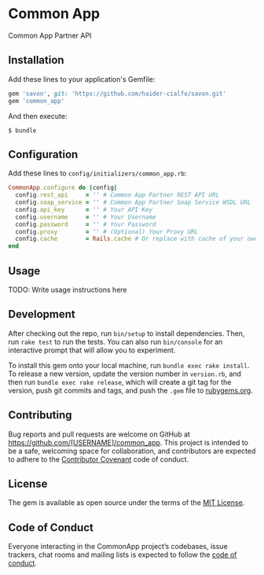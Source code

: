 # Common App

Common App Partner API

## Installation

Add these lines to your application's Gemfile:

```ruby
gem 'savon', git: 'https://github.com/haider-cialfo/savon.git'
gem 'common_app'
```

And then execute:

    $ bundle

## Configuration

Add these lines to `config/initializers/common_app.rb`:

```ruby
CommonApp.configure do |config|
  config.rest_api     = '' # Common App Partner REST API URL
  config.soap_service = '' # Common App Partner Soap Service WSDL URL
  config.api_key      = '' # Your API Key
  config.username     = '' # Your Username
  config.password     = '' # Your Password
  config.proxy        = '' # (Optional) Your Proxy URL
  config.cache        = Rails.cache # Or replace with cache of your own choice
end
```

## Usage

TODO: Write usage instructions here

## Development

After checking out the repo, run `bin/setup` to install dependencies. Then, run `rake test` to run the tests. You can also run `bin/console` for an interactive prompt that will allow you to experiment.

To install this gem onto your local machine, run `bundle exec rake install`. To release a new version, update the version number in `version.rb`, and then run `bundle exec rake release`, which will create a git tag for the version, push git commits and tags, and push the `.gem` file to [rubygems.org](https://rubygems.org).

## Contributing

Bug reports and pull requests are welcome on GitHub at https://github.com/[USERNAME]/common_app. This project is intended to be a safe, welcoming space for collaboration, and contributors are expected to adhere to the [Contributor Covenant](http://contributor-covenant.org) code of conduct.

## License

The gem is available as open source under the terms of the [MIT License](https://opensource.org/licenses/MIT).

## Code of Conduct

Everyone interacting in the CommonApp project’s codebases, issue trackers, chat rooms and mailing lists is expected to follow the [code of conduct](https://github.com/[USERNAME]/common_app/blob/master/CODE_OF_CONDUCT.md).
